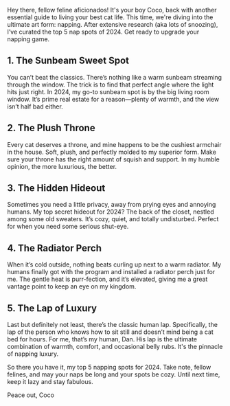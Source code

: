 Hey there, fellow feline aficionados! It's your boy Coco, back with another essential guide to living your best cat life. This time, we're diving into the ultimate art form: napping. After extensive research (aka lots of snoozing), I’ve curated the top 5 nap spots of 2024. Get ready to upgrade your napping game.

## 1. The Sunbeam Sweet Spot

You can’t beat the classics. There’s nothing like a warm sunbeam streaming through the window. The trick is to find that perfect angle where the light hits just right. In 2024, my go-to sunbeam spot is by the big living room window. It’s prime real estate for a reason—plenty of warmth, and the view isn’t half bad either.

## 2. The Plush Throne

Every cat deserves a throne, and mine happens to be the cushiest armchair in the house. Soft, plush, and perfectly molded to my superior form. Make sure your throne has the right amount of squish and support. In my humble opinion, the more luxurious, the better.

## 3. The Hidden Hideout

Sometimes you need a little privacy, away from prying eyes and annoying humans. My top secret hideout for 2024? The back of the closet, nestled among some old sweaters. It’s cozy, quiet, and totally undisturbed. Perfect for when you need some serious shut-eye.

## 4. The Radiator Perch

When it’s cold outside, nothing beats curling up next to a warm radiator. My humans finally got with the program and installed a radiator perch just for me. The gentle heat is purr-fection, and it’s elevated, giving me a great vantage point to keep an eye on my kingdom.

## 5. The Lap of Luxury

Last but definitely not least, there’s the classic human lap. Specifically, the lap of the person who knows how to sit still and doesn’t mind being a cat bed for hours. For me, that’s my human, Dan. His lap is the ultimate combination of warmth, comfort, and occasional belly rubs. It's the pinnacle of napping luxury.

So there you have it, my top 5 napping spots for 2024. Take note, fellow felines, and may your naps be long and your spots be cozy. Until next time, keep it lazy and stay fabulous.

Peace out,
Coco
